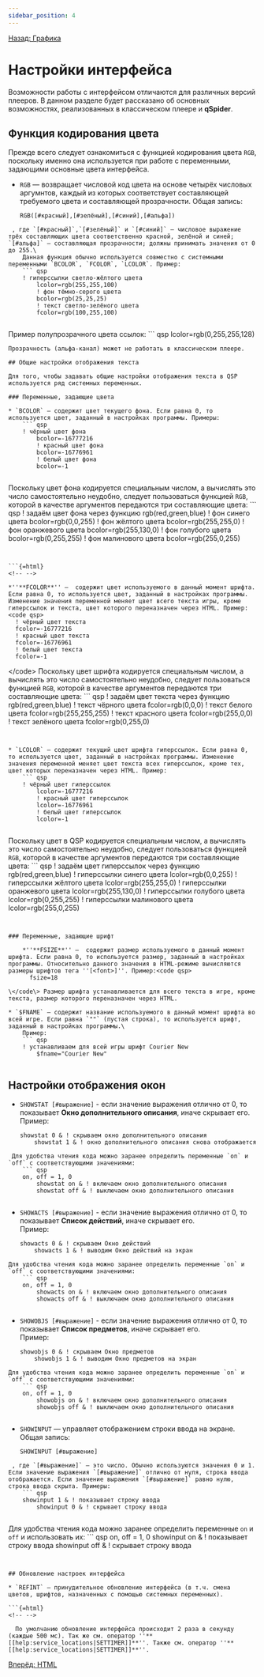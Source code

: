 ```yaml
---
sidebar_position: 4
---
```

[Назад: Графика](graphics)

# Настройки интерфейса

Возможности работы с интерфейсом отличаются для различных версий плееров. В данном разделе будет рассказано об основных возможностях, реализованных в классическом плеере и **qSpider**.

## Функция кодирования цвета

Прежде всего следует ознакомиться с функцией кодирования цвета `RGB`, поскольку именно она используется при работе с переменными, задающими основные цвета интерфейса.

* `RGB` — возвращает числовой код цвета на основе четырёх числовых аргумнтов, каждый из которых соответствует составляющей требуемого цвета и составляющей прозрачности. Общая запись:
    ``` qsp
    RGB([#красный],[#зелёный],[#синий],[#альфа])
    
```
 , где `[#красный]`,`[#зелёный]` и `[#синий]` — числовое выражение трёх составляющих цвета соответственно красной, зелёной и синей; `[#альфа]` — составляющая прозрачности; должны принимать значения от 0 до 255.\
    Данная функция обычно используется совместно с системными переменными `BCOLOR`, `FCOLOR`, `LCOLOR`. Пример:
    ``` qsp
    ! гиперссылки светло-жёлтого цвета
        lcolor=rgb(255,255,100)
        ! фон тёмно-серого цвета
        bcolor=rgb(25,25,25)
        ! текст светло-зелёного цвета
        fcolor=rgb(100,255,100)
    
```
Пример полупрозрачного цвета ссылок:
    ``` qsp
    lcolor=rgb(0,255,255,128)
    
```
Прозрачность (альфа-канал) может не работать в классическом плеере.

## Общие настройки отображения текста

Для того, чтобы задавать общие настройки отображения текста в QSP используется ряд системных переменных.

### Переменные, задающие цвета

* `BCOLOR` — содержит цвет текущего фона. Если равна 0, то используется цвет, заданный в настройках программы. Примеры:
    ``` qsp
    ! чёрный цвет фона
        bcolor=-16777216
        ! красный цвет фона
        bcolor=-16776961
        ! белый цвет фона
        bcolor=-1
    
```
 Поскольку цвет фона кодируется специальным числом, а вычислять это число самостоятельно неудобно, следует пользоваться функцией `RGB`, которой в качестве аргументов передаются три составляющие цвета:
    ``` qsp
    ! задаём цвет фона через функцию rgb(red,green,blue)
        ! фон синего цвета
        bcolor=rgb(0,0,255)
        ! фон жёлтого цвета
        bcolor=rgb(255,255,0)
        ! фон оранжевого цвета
        bcolor=rgb(255,130,0)
        ! фон голубого цвета
        bcolor=rgb(0,255,255)
        ! фон малинового цвета
        bcolor=rgb(255,0,255)
    
```


```{=html}
<!-- -->
```
    *''**FCOLOR**'' —  содержит цвет используемого в данный момент шрифта. Если равна 0, то используется цвет, заданный в настройках программы. Изменение значения переменной меняет цвет всего текста игры, кроме гиперссылок и текста, цвет которого переназначен через HTML. Пример:<code qsp>
      ! чёрный цвет текста
      fcolor=-16777216
      ! красный цвет текста
      fcolor=-16776961
      ! белый цвет текста
      fcolor=-1

\</code\> Поскольку цвет шрифта кодируется специальным числом, а вычислять это число самостоятельно неудобно, следует пользоваться функцией `RGB`, которой в качестве аргументов передаются три составляющие цвета:
    ``` qsp
    ! задаём цвет текста через функцию rgb(red,green,blue)
    ! текст чёрного цвета
    fcolor=rgb(0,0,0)
    ! текст белого цвета
    fcolor=rgb(255,255,255)
    ! текст красного цвета
    fcolor=rgb(255,0,0)
    ! текст зелёного цвета
    fcolor=rgb(0,255,0)

```


* `LCOLOR` — содержит текущий цвет шрифта гиперссылок. Если равна 0, то используется цвет, заданный в настройках программы. Изменение значения переменной меняет цвет текста всех гиперссылок, кроме тех, цвет которых переназначен через HTML. Пример:
    ``` qsp
    ! чёрный цвет гиперссылок
        lcolor=-16777216
        ! красный цвет гиперссылок
        lcolor=-16776961
        ! белый цвет гиперссылок
        lcolor=-1
    
```
 Поскольку цвет в QSP кодируется специальным числом, а вычислять это число самостоятельно неудобно, следует пользоваться функцией `RGB`, которой в качестве аргументов передаются три составляющие цвета:
    ``` qsp
    ! задаём цвет  гиперссылок через функцию rgb(red,green,blue)
        !  гиперссылки синего цвета
        lcolor=rgb(0,0,255)
        ! гиперссылки жёлтого цвета
        lcolor=rgb(255,255,0)
        ! гиперссылки оранжевого цвета
        lcolor=rgb(255,130,0)
        ! гиперссылки голубого цвета
        lcolor=rgb(0,255,255)
        ! гиперссылки малинового цвета
        lcolor=rgb(255,0,255)
    
```


### Переменные, задающие шрифт

    *''**FSIZE**'' —  содержит размер используемого в данный момент шрифта. Если равна 0, то используется размер, заданный в настройках программы. Относительно данного значения в HTML-режиме вычисляются размеры шрифтов тега ''[<font>]''. Пример:<code qsp>
      fsize=18

\</code\> Размер шрифта устанавливается для всего текста в игре, кроме текста, размер которого переназначен через HTML.

* `$FNAME` — содержит название используемого в данный момент шрифта во всей игре. Если равна `""` (пустая строка), то используется шрифт, заданный в настройках программы.\
    Пример:
    ``` qsp
    ! устанавливаем для всей игры шрифт Courier New
        $fname="Courier New"
    
```


## Настройки отображения окон

* `SHOWSTAT [#выражение]` - если значение выражения отлично от 0, то показывает **Окно дополнительного описания**, иначе скрывает его. Пример:
    ``` qsp
    showstat 0 & ! скрываем окно дополнительного описания
        showstat 1 & ! окно дополнительного описания снова отображается
    
```
 Для удобства чтения кода можно заранее определить переменные `on` и `off` с соответствующими значениями:
    ``` qsp
    on, off = 1, 0
        showstat on & ! включаем окно дополнительного описания
        showstat off & ! выключаем окно дополнительного описания
    
```

* `SHOWACTS [#выражение]` - если значение выражения отлично от 0, то показывает **Список действий**, иначе скрывает его.\
    Пример:
    ``` qsp
    showacts 0 & ! скрываем Окно действий
        showacts 1 & ! выводим Окно действий на экран
    
```
Для удобства чтения кода можно заранее определить переменные `on` и `off` с соответствующими значениями:
    ``` qsp
    on, off = 1, 0
        showacts on & ! включаем окно дополнительного описания
        showacts off & ! выключаем окно дополнительного описания
    
```

* `SHOWOBJS [#выражение]` - если значение выражения отлично от 0, то показывает **Список предметов**, иначе скрывает его.\
    Пример:
    ``` qsp
    showobjs 0 & ! скрываем Окно предметов
        showobjs 1 & ! выводим Окно предметов на экран
    
```
Для удобства чтения кода можно заранее определить переменные `on` и `off` с соответствующими значениями:
    ``` qsp
    on, off = 1, 0
        showobjs on & ! включаем окно дополнительного описания
        showobjs off & ! выключаем окно дополнительного описания
    
```

* `SHOWINPUT` — управляет отображением строки ввода на экране. Общая запись:
    ``` qsp
    SHOWINPUT [#выражение]
    
```
 , где `[#выражение]` — это число. Обычно используются значения 0 и 1. Если значение выражения `[#выражение]` отлично от нуля, строка ввода отображается. Если значение выражения `[#выражение]` равно нулю, строка ввода скрыта. Примеры:
    ``` qsp
    showinput 1 & ! показывает строку ввода
        showinput 0 & ! скрывает строку ввода
    
```
 Для удобства чтения кода можно заранее определить переменные `on` и `off` и использовать их:
    ``` qsp
    on, off = 1, 0
        showinput on & ! показывает строку ввода
        showinput off & ! скрывает строку ввода
    
```


## Обновление настроек интерфейса

* `REFINT` — принудительное обновление интерфейса (в т.ч. смена цветов, шрифтов, назначенных с помощью системных переменных).

```{=html}
<!-- -->
```
      По умолчанию обновление интерфейса происходит 2 раза в секунду (каждые 500 мс). Так же см. оператор ''**[[help:service_locations|SETTIMER]]**''. Также см. оператор ''**[[help:service_locations|SETTIMER]]**''.

[Вперёд: HTML](html)
